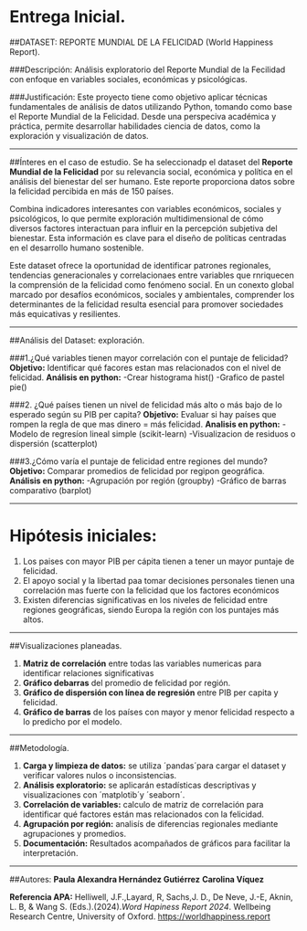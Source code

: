 # Entrega Inicial.
##DATASET: REPORTE MUNDIAL DE LA FELICIDAD (World Happiness Report).

###Descripción: 
Análisis exploratorio del Reporte Mundial de la Fecilidad con enfoque en variables sociales, económicas y psicológicas.

###Justificación: 
Este proyecto tiene como objetivo aplicar técnicas fundamentales de análisis de datos utilizando Python, tomando como base
el Reporte Mundial de la Felicidad. Desde una perspeciva académica y práctica, permite desarrollar habilidades ciencia de 
datos, como la exploración y visualización de datos. 

---

##Ínteres en el caso de estudio.
Se ha seleccionadp el dataset del **Reporte Mundial de la Felicidad** por su relevancia social, económica y política 
en el análisis del bienestar del ser humano. Este reporte proporciona datos sobre la felicidad percibida en más de 150 países. 

Combina indicadores interesantes con variables económicos, sociales y psicológicos, lo que permite exploración multidimensional de cómo 
diversos factores interactuan para influir en la percepción subjetiva del bienestar. Esta información es clave para el diseño de políticas 
centradas en el desarrollo humano sostenible. 

Este dataset ofrece la oportunidad de identificar patrones regionales, tendencias generacionales y correlacionaes entre variables que rnriquecen 
la comprensión de la felicidad como fenómeno social. En un conexto global marcado por desafíos económicos, sociales y ambientales, comprender los
determinantes de la felicidad resulta esencial para promover sociedades más equicativas y resilientes. 

---

##Análisis del Dataset: exploración. 

###1.¿Qué variables tienen mayor correlación con el puntaje de felicidad?
**Objetivo:**
Identificar qué facores estan mas relacionados con el nivel de felicidad. 
**Análisis en python:**
-Crear histograma hist()
-Grafico de pastel pie()

###2. ¿Qué países tienen un nivel de felicidad más alto o más bajo de lo esperado según su PIB per capita?
**Objetivo:**
Evaluar si hay países que rompen la regla de que mas dinero = más felicidad.
**Analisis en python:**
-Modelo de regresíon lineal simple (scikit-learn)
-Visualizacion de residuos o dispersión (scatterplot)

###3.¿Cómo varía el puntaje de felicidad entre regiones del mundo?
**Objetivo:**
Comparar promedios de felicidad por regipon geográfica.
**Análisis en python:**
-Agrupación por región (groupby)
-Gráfico de barras comparativo (barplot)

---

# Hipótesis iniciales: 
1. Los paises con mayor PIB per cápita tienen a tener un mayor puntaje de felicidad.
2. El apoyo social y la libertad paa tomar decisiones personales tienen una correlación
mas fuerte con la felicidad que los factores económicos
3. Existen diferencias significativas en los niveles de felicidad entre regiones geográficas,
siendo Europa la región con los puntajes más altos.

---

##Visualizaciones planeadas.

1. **Matriz de correlación** entre todas las variables numericas para identificar relaciones significativas
2. **Gráfico debarras** del promedio de felicidad por región.
3. **Gráfico de dispersión con línea de regresión** entre PIB per capita y felicidad.
4. **Gráfico de barras** de los países con mayor y menor felicidad respecto a lo predicho por el modelo.

---

##Metodología.

1. **Carga y limpieza de datos:** se utiliza ´pandas´para cargar el dataset y verificar valores nulos o inconsistencias.
2. **Análisis exploratorio:** se aplicarán estadísticas descriptivas y visualizaciones con ´matplotib´y ´seaborn´.
3. **Correlación de variables:** calculo de matriz de correlación para identificar qué factores están mas relacionados con la felicidad. 
4. **Agrupación por región:** analisís de diferencias regionales mediante agrupaciones y promedios.
5. **Documentación:** Resultados acompañados de gráficos para facilitar la interpretación. 

---

##Autores:
**Paula Alexandra Hernández Gutiérrez**
**Carolina Víquez**

**Referencia APA:**
Helliwell, J.F.,Layard, R, Sachs,J. D., De Neve, J.-E, Aknin, L. B, & Wang S. (Eds.).(2024).*Word Hapiness Report 2024*. Wellbeing Research Centre, University of Oxford. 
https://worldhappiness.report 

